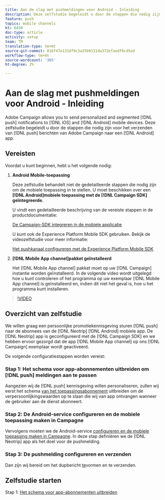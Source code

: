 ```yaml
---
title: Aan de slag met pushmeldingen voor Android - Inleiding
description: Deze zelfstudie begeleidt u door de stappen die nodig zijn voor het verzenden van pushberichten van Adobe Campaign en het ontvangen van deze meldingen in uw Android-app.
feature: push
topics: mobile channels
kt: 6438
doc-type: article
activity: setup
team: TM
translation-type: tm+mt
source-git-commit: 016f47e131df9c3a25b9131da372efaedf6cd5ad
workflow-type: tm+mt
source-wordcount: '365'
ht-degree: 2%

---
```



# Aan de slag met pushmeldingen voor Android - Inleiding

Adobe Campaign allows you to send personalized and segmented [!DNL push] notifications to [!DNL iOS] and [!DNL Android] mobile devices. Deze zelfstudie begeleidt u door de stappen die nodig zijn voor het verzenden van [!DNL push] berichten van Adobe Campaign naar een [!DNL Android] app.

## Vereisten

Voordat u kunt beginnen, hebt u het volgende nodig:

1) **Android Mobile-toepassing**

   Deze zelfstudie behandelt niet de gedetailleerde stappen die nodig zijn om de mobiele toepassing in te stellen. U moet beschikken over een **[!DNL Android]mobiele toepassing met de [!DNL Campaign SDK] geïntegreerde**.

   U vindt een gedetailleerde beschrijving van de vereiste stappen in de productdocumentatie:

   [De Campaign-SDK integreren in de mobiele applicatie](https://experienceleague.adobe.com/docs/campaign-classic/using/sending-messages/sending-push-notifications/integrating-campaign-sdk-into-the-mobile-application.html)

   U kunt ook de Experience Platform Mobile SDK gebruiken. Bekijk de videozelfstudie voor meer informatie:

   [Het pushkanaal configureren met de Experience Platform Mobile SDK](https://experienceleague.adobe.com/docs/campaign-classic-learn/tutorials/sending-messages/push-channel/configure-push-using-aep-mobile-sdk.html)

2) **[!DNL Mobile App channel]pakket geïnstalleerd**

   Het [!DNL Mobile App channel] pakket moet op uw [!DNL Campaign] instantie worden geïnstalleerd. In de volgende video wordt uitgelegd hoe u kunt controleren of het programma op uw exemplaar [!DNL Mobile App channel] is geïnstalleerd en, indien dit niet het geval is, hoe u het programma kunt installeren.

>[!VIDEO](https://video.tv.adobe.com/v/326544?quality=12)

## Overzicht van zelfstudie

We willen graag een persoonlijke promotiekennisgeving sturen [!DNL push] naar de abonnees van de [!DNL Neotrip] [!DNL Android] mobiele app. De [!DNL Neotrip] app is geconfigureerd met de [!DNL Campaign SDK] en we hebben ervoor gezorgd dat de app [!DNL Mobile App channel] op ons [!DNL Campaign] exemplaar wordt geactiveerd.

De volgende configuratiestappen worden vereist:

### Stap 1: Het schema voor app-abonnementen uitbreiden om [!DNL push] meldingen aan te passen

Aangezien wij de [!DNL push] kennisgeving willen personaliseren, zullen wij eerst het schema [van het toepassingsabonnement](/help/tutorial-getting-started-with-push-notifications-for-android/extending-the-app-subscription-schema.md) uitbreiden om de verpersoonlijkingswaarden op te slaan die wij van app ontvangen wanneer de gebruiker aan de dienst abonneert.

### Stap 2: De Android-service configureren en de mobiele toepassing maken in Campagne

Vervolgens moeten we de Android-service [configureren en de mobiele toepassing maken in Campagne](/help/tutorial-getting-started-with-push-notifications-for-android/configuring-an-android-service-in-campaign.md). In deze stap definiëren we de [!DNL Neotrip] app als het doel voor de pushmelding.

### Stap 3: De pushmelding configureren en verzenden

Dan zijn wij bereid om het dupbericht [te](/help/tutorial-getting-started-with-push-notifications-for-android/configuring-and-sending-push-notifications.md)vormen en te verzenden.

## Zelfstudie starten

Stap 1: [Het schema voor app-abonnementen uitbreiden](/help/tutorial-getting-started-with-push-notifications-for-android/extending-the-app-subscription-schema.md)
